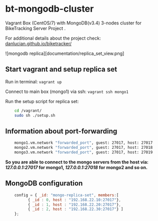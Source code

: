 # bt-mongodb-cluster
Vagrant Box (CentOS/7) with MongoDB(v3.4) 3-nodes cluster for BikeTracking Server Project .

For additional details about the project check: [danlucian.github.io/biketracker/](http://danlucian.github.io/biketracker/)


![mongodb replica][documentation/replica_set_view.png]
## Start vagrant and setup replica set
Run in terminal: `vagrant up`

Connect to main box (mongo1) via ssh: `vagrant ssh mongo1`

Run the setup script for replica set:
```bash
    cd /vagrant/
    sudo sh ./setup.sh
```

## Information about port-forwarding
```bash
    mongo1.vm.network "forwarded_port", guest: 27017, host: 27017
    mongo2.vm.network "forwarded_port", guest: 27017, host: 27018
    mongo3.vm.network "forwarded_port", guest: 27017, host: 27019
```
**So you are able to connect to the mongo servers from the host via: _127.0.0.1:27017_ for mongo1, _127.0.0.1:27018_ for mongo2 and so on.**
## MongoDB configuration
```javascript
    config = { _id: "mongo-replica-set", members:[
          { _id : 0, host : "192.168.22.10:27017"},
          { _id : 1, host : "192.168.22.20:27017"},
          { _id : 2, host : "192.168.22.30:27017"} ]
    };
```

